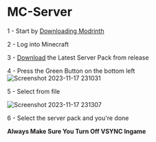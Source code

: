 # MC-Server

1 - Start by <a href="https://launcher-files.modrinth.com/versions/0.6.0/windows/Modrinth App_0.6.0_x64_en-US.msi"> Downloading Modrinth </a>
          
2 - Log into Minecraft
          
3 - <a href="https://github.com/RobertTheGr8t/MC-Horror-Server/releases">Download</a> the Latest Server Pack from release
          
4 - Press the Green Button on the bottom left 
![Screenshot 2023-11-17 231031](https://github.com/DieCommiter/Robert-Modded-Server/assets/111189845/62be4141-3529-49a8-a6ac-009cb2f26ecb)
          
5 - Select from file
          
![Screenshot 2023-11-17 231307](https://github.com/DieCommiter/Robert-Modded-Server/assets/111189845/98bc7e72-0bb5-4beb-8b5b-bd7424270779)
          
6 - Select the server pack and you're done

**Always Make Sure You Turn Off VSYNC Ingame**
